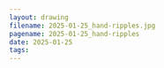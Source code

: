 ```yaml
---
layout: drawing
filename: 2025-01-25_hand-ripples.jpg
pagename: 2025-01-25_hand-ripples
date: 2025-01-25
tags:
---
```

